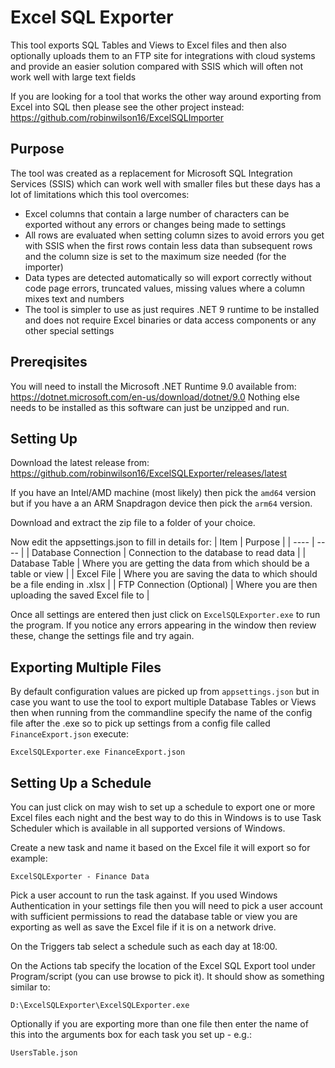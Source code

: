 # Excel SQL Exporter

This tool exports SQL Tables and Views to Excel files and then also optionally uploads them to an FTP site for integrations with cloud systems and provide an easier solution compared with SSIS which will often not work well with large text fields

If you are looking for a tool that works the other way around exporting from Excel into SQL then please see the other project instead:
https://github.com/robinwilson16/ExcelSQLImporter

## Purpose

The tool was created as a replacement for Microsoft SQL Integration Services (SSIS) which can work well with smaller files but these days has a lot of limitations which this tool overcomes:
- Excel columns that contain a large number of characters can be exported without any errors or changes being made to settings
- All rows are evaluated when setting column sizes to avoid errors you get with SSIS when the first rows contain less data than subsequent rows and the column size is set to the maximum size needed (for the importer)
- Data types are detected automatically so will export correctly without code page errors, truncated values, missing values where a column mixes text and numbers
- The tool is simpler to use as just requires .NET 9 runtime to be installed and does not require Excel binaries or data access components or any other special settings

## Prereqisites

You will need to install the Microsoft .NET Runtime 9.0 available from: https://dotnet.microsoft.com/en-us/download/dotnet/9.0
Nothing else needs to be installed as this software can just be unzipped and run.

## Setting Up

Download the latest release from: https://github.com/robinwilson16/ExcelSQLExporter/releases/latest

If you have an Intel/AMD machine (most likely) then pick the `amd64` version but if you have a an ARM Snapdragon device then pick the `arm64` version.

Download and extract the zip file to a folder of your choice.

Now edit the appsettings.json to fill in details for:
| Item | Purpose |
| ---- | ---- |
| Database Connection | Connection to the database to read data |
| Database Table | Where you are getting the data from which should be a table or view |
| Excel File | Where you are saving the data to which should be a file ending in .xlsx |
| FTP Connection (Optional) | Where you are then uploading the saved Excel file to |

Once all settings are entered then just click on `ExcelSQLExporter.exe` to run the program.
If you notice any errors appearing in the window then review these, change the settings file and try again.

## Exporting Multiple Files

By default configuration values are picked up from `appsettings.json` but in case you want to use the tool to export multiple Database Tables or Views then when running from the commandline specify the name of the config file after the .exe so to pick up settings from a config file called `FinanceExport.json` execute:

```
ExcelSQLExporter.exe FinanceExport.json
```

## Setting Up a Schedule

You can just click on may wish to set up a schedule to export one or more Excel files each night and the best way to do this in Windows is to use Task Scheduler which is available in all supported versions of Windows.

Create a new task and name it based on the Excel file it will export so for example:
```
ExcelSQLExporter - Finance Data
```

Pick a user account to run the task against. If you used Windows Authentication in your settings file then you will need to pick a user account with sufficient permissions to read the database table or view you are exporting as well as save the Excel file if it is on a network drive.

On the Triggers tab select a schedule such as each day at 18:00.

On the Actions tab specify the location of the Excel SQL Export tool under Program/script (you can use browse to pick it). It should show as something similar to:
```
D:\ExcelSQLExporter\ExcelSQLExporter.exe
```

Optionally if you are exporting more than one file then enter the name of this into the arguments box for each task you set up - e.g.:
```
UsersTable.json
```
